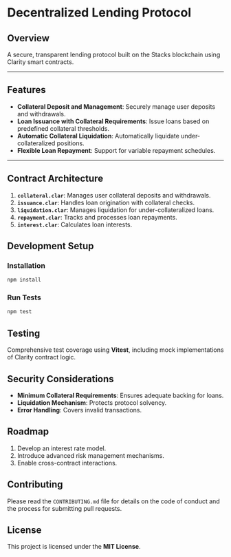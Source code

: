 # Decentralized Lending Protocol

## Overview  
A secure, transparent lending protocol built on the Stacks blockchain using Clarity smart contracts.

---

## Features  
- **Collateral Deposit and Management**: Securely manage user deposits and withdrawals.  
- **Loan Issuance with Collateral Requirements**: Issue loans based on predefined collateral thresholds.  
- **Automatic Collateral Liquidation**: Automatically liquidate under-collateralized positions.  
- **Flexible Loan Repayment**: Support for variable repayment schedules.

---

## Contract Architecture  

1. **`collateral.clar`**: Manages user collateral deposits and withdrawals.  
2. **`issuance.clar`**: Handles loan origination with collateral checks.  
3. **`liquidation.clar`**: Manages liquidation for under-collateralized loans.  
4. **`repayment.clar`**: Tracks and processes loan repayments.
5. **`interest.clar`**: Calculates loan interests.


## Development Setup  

### Installation  
```bash
npm install
```

### Run Tests  
```bash
npm test
```

## Testing  
Comprehensive test coverage using **Vitest**, including mock implementations of Clarity contract logic.


## Security Considerations  
- **Minimum Collateral Requirements**: Ensures adequate backing for loans.  
- **Liquidation Mechanism**: Protects protocol solvency.  
- **Error Handling**: Covers invalid transactions.


## Roadmap  
1. Develop an interest rate model.  
2. Introduce advanced risk management mechanisms.  
3. Enable cross-contract interactions.


## Contributing  
Please read the `CONTRIBUTING.md` file for details on the code of conduct and the process for submitting pull requests.


## License  
This project is licensed under the **MIT License**.